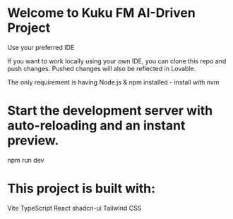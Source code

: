 # Welcome to Kuku FM AI-Driven Project
Use your preferred IDE

If you want to work locally using your own IDE, you can clone this repo and push changes. Pushed changes will also be reflected in Lovable.

The only requirement is having Node.js & npm installed - install with nvm

# Start the development server with auto-reloading and an instant preview.
npm run dev

# This project is built with:
Vite
TypeScript
React
shadcn-ui
Tailwind CSS
